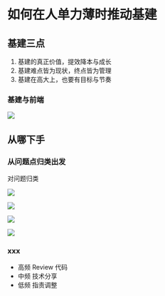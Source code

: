 # 如何在人单力薄时推动基建

## 基建三点

1. 基建的真正价值，提效降本与成长
2. 基建难点皆为现状，终点皆为管理
3. 基建在高大上，也要有目标与节奏

### 基建与前端


![](https://file.simonwong.cn/blog/20200229152256.png)



## 从哪下手

### 从问题点归类出发

对问题归类




![](https://file.simonwong.cn/blog/20200229154042.png)



![](https://file.simonwong.cn/blog/20200229154100.png)



![](https://file.simonwong.cn/blog/20200229154109.png)



![](https://file.simonwong.cn/blog/20200229154120.png)





### xxx

- 高频 Review 代码
- 中频 技术分享
- 低频 指责调整



